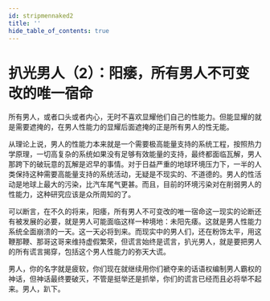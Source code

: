 ```yaml
---
id: stripmennaked2
title: ''
hide_table_of_contents: true
---
```


# 扒光男人（2）：阳痿，所有男人不可变改的唯一宿命

所有男人，或者口头或者内心，无时不喜欢显耀他们自己的性能力。但能显耀的就是需要遮掩的，在男人性能力的显耀后面遮掩的正是所有男人的性无能。 

从理论上说，男人的性能力本来就是一个需要极高能量支持的系统工程，按照热力学原理，一切高复杂的系统如果没有足够有效能量的支持，最终都面临瓦解，男人那跨下的破玩意的瓦解是迟早的事情。对于日益严重的地球环境压力下，一半的人类保持这种需要高能量支持的系统活动，无疑是不现实的、不道德的。男人的性活动是地球上最大的污染，比汽车尾气更甚。而且，目前的环境污染对在削弱男人的性能力，这种研究应该是众所周知的了。 

可以断言，在不久的将来，阳痿，所有男人不可变改的唯一宿命这一现实的论断还有被发展的必要，就是男人可能面临这样一种境地：未阳先痿。这就是男人性能力系统全面崩溃的一天。这一天必将到来。而现实中的男人们，还在粉饰太平，用这鞭那鞭、那哥这哥来维持虚假繁荣，但谎言始终是谎言，扒光男人，就是要把男人的所有谎言揭穿，包括这个男人性能力的弥天大谎。 

男人，你的名字就是疲软，你们现在就继续用你们褫夺来的话语权编制男人霸权的神话，但神话最终要破灭，不管是挺举还是抓举，你们的谎言已经而且必将举不起来。男人，趴下。